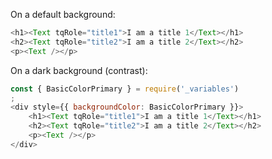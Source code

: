 On a default background:

```js
<h1><Text tqRole="title1">I am a title 1</Text></h1>
<h2><Text tqRole="title2">I am a title 2</Text></h2>
<p><Text /></p>
```

On a dark background (contrast):

```js
const { BasicColorPrimary } = require('_variables')
;
<div style={{ backgroundColor: BasicColorPrimary }}>
    <h1><Text tqRole="title1">I am a title 1</Text></h1>
    <h2><Text tqRole="title2">I am a title 2</Text></h2>
    <p><Text /></p>
</div>
```